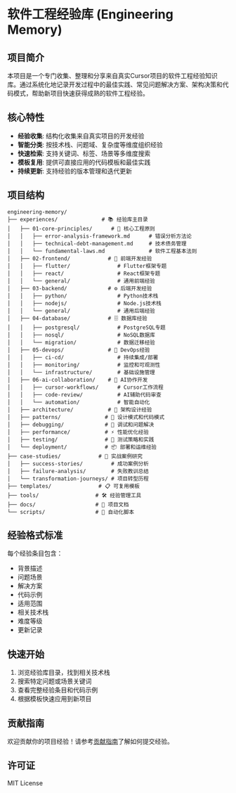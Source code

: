 # 软件工程经验库 (Engineering Memory)

## 项目简介

本项目是一个专门收集、整理和分享来自真实Cursor项目的软件工程经验知识库。通过系统化地记录开发过程中的最佳实践、常见问题解决方案、架构决策和代码模式，帮助新项目快速获得成熟的软件工程经验。

## 核心特性

- **经验收集**: 结构化收集来自真实项目的开发经验
- **智能分类**: 按技术栈、问题域、复杂度等维度组织经验
- **快速检索**: 支持关键词、标签、场景等多维度搜索
- **模板复用**: 提供可直接应用的代码模板和最佳实践
- **持续更新**: 支持经验的版本管理和迭代更新

## 项目结构

```
engineering-memory/
├── experiences/              # 📚 经验库主目录
│   ├── 01-core-principles/      # 🧠 核心工程原则
│   │   ├── error-analysis-framework.md      # 错误分析方法论
│   │   ├── technical-debt-management.md     # 技术债务管理
│   │   └── fundamental-laws.md              # 软件工程基本法则
│   ├── 02-frontend/            # 🎨 前端开发经验
│   │   ├── flutter/               # Flutter框架专题
│   │   ├── react/                 # React框架专题
│   │   └── general/               # 通用前端经验
│   ├── 03-backend/             # ⚙️ 后端开发经验
│   │   ├── python/                # Python技术栈
│   │   ├── nodejs/                # Node.js技术栈
│   │   └── general/               # 通用后端经验
│   ├── 04-database/            # 🗄️ 数据库经验
│   │   ├── postgresql/            # PostgreSQL专题
│   │   ├── nosql/                 # NoSQL数据库
│   │   └── migration/             # 数据迁移经验
│   ├── 05-devops/              # 🚀 DevOps经验
│   │   ├── ci-cd/                 # 持续集成/部署
│   │   ├── monitoring/            # 监控和可观测性
│   │   └── infrastructure/        # 基础设施管理
│   ├── 06-ai-collaboration/    # 🤖 AI协作开发
│   │   ├── cursor-workflows/      # Cursor工作流程
│   │   ├── code-review/           # AI辅助代码审查
│   │   └── automation/            # 智能自动化
│   ├── architecture/           # 📐 架构设计经验
│   ├── patterns/              # 🔧 设计模式和代码模式
│   ├── debugging/             # 🐛 调试和问题解决
│   ├── performance/           # ⚡ 性能优化经验
│   ├── testing/               # 🧪 测试策略和实践
│   └── deployment/            # 📦 部署和运维经验
├── case-studies/            # 📖 实战案例研究
│   ├── success-stories/         # 成功案例分析
│   ├── failure-analysis/        # 失败教训总结
│   └── transformation-journeys/ # 项目转型历程
├── templates/               # 📋 可复用模板
├── tools/                  # 🛠️ 经验管理工具
├── docs/                   # 📄 项目文档
└── scripts/                # 🔧 自动化脚本
```

## 经验格式标准

每个经验条目包含：
- 背景描述
- 问题场景
- 解决方案
- 代码示例
- 适用范围
- 相关技术栈
- 难度等级
- 更新记录

## 快速开始

1. 浏览经验库目录，找到相关技术栈
2. 搜索特定问题或场景关键词
3. 查看完整经验条目和代码示例
4. 根据模板快速应用到新项目

## 贡献指南

欢迎贡献你的项目经验！请参考[贡献指南](docs/CONTRIBUTING.md)了解如何提交经验。

## 许可证

MIT License
